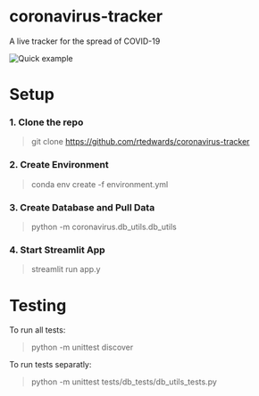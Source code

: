 # coronavirus-tracker
A live tracker for the spread of COVID-19

![Quick example](https://github.com/rtedwards/coronavirus-tracker/blob/master/images/coronavirus-tracker.gif)

# Setup
### 1. Clone the repo

> git clone https://github.com/rtedwards/coronavirus-tracker  

### 2. Create Environment

> conda env create -f environment.yml

### 3. Create Database and Pull Data

> python -m coronavirus.db_utils.db_utils

### 4. Start Streamlit App

> streamlit run app.y

# Testing

To run all tests:  
> python -m unittest discover

To run tests separatly:  
> python -m unittest tests/db_tests/db_utils_tests.py